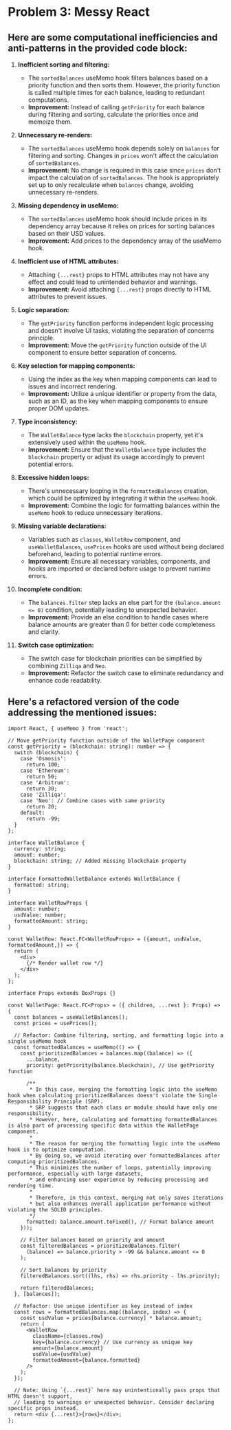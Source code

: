 # Problem 3: Messy React

## Here are some computational inefficiencies and anti-patterns in the provided code block:

1. **Inefficient sorting and filtering:**
   - The `sortedBalances` useMemo hook filters balances based on a priority function and then sorts them. However, the priority function is called multiple times for each balance, leading to redundant computations.
   - **Improvement:** Instead of calling `getPriority` for each balance during filtering and sorting, calculate the priorities once and memoize them.

2. **Unnecessary re-renders:**
   - The `sortedBalances` useMemo hook depends solely on `balances` for filtering and sorting. Changes in `prices` won't affect the calculation of `sortedBalances`.
   - **Improvement:** No change is required in this case since `prices` don't impact the calculation of `sortedBalances`. The hook is appropriately set up to only recalculate when `balances` change, avoiding unnecessary re-renders.

3. **Missing dependency in useMemo:**
   - The `sortedBalances` useMemo hook should include prices in its dependency array because it relies on prices for sorting balances based on their USD values.
   - **Improvement:** Add prices to the dependency array of the useMemo hook.

4. **Inefficient use of HTML attributes:**
   - Attaching `{...rest}` props to HTML attributes may not have any effect and could lead to unintended behavior and warnings.
   - **Improvement:** Avoid attaching `{...rest}` props directly to HTML attributes to prevent issues.

5. **Logic separation:**
   - The `getPriority` function performs independent logic processing and doesn't involve UI tasks, violating the separation of concerns principle.
   - **Improvement:** Move the `getPriority` function outside of the UI component to ensure better separation of concerns.

6. **Key selection for mapping components:**
   - Using the index as the key when mapping components can lead to issues and incorrect rendering.
   - **Improvement:** Utilize a unique identifier or property from the data, such as an ID, as the key when mapping components to ensure proper DOM updates.

7. **Type inconsistency:**
   - The `WalletBalance` type lacks the `blockchain` property, yet it's extensively used within the `useMemo` hook.
   - **Improvement:** Ensure that the `WalletBalance` type includes the `blockchain` property or adjust its usage accordingly to prevent potential errors.

8. **Excessive hidden loops:**
   - There's unnecessary looping in the `formattedBalances` creation, which could be optimized by integrating it within the `useMemo` hook.
   - **Improvement:** Combine the logic for formatting balances within the `useMemo` hook to reduce unnecessary iterations.

9. **Missing variable declarations:**
   - Variables such as `classes`, `WalletRow` component, and `useWalletBalances`, `usePrices` hooks are used without being declared beforehand, leading to potential runtime errors.
   - **Improvement:** Ensure all necessary variables, components, and hooks are imported or declared before usage to prevent runtime errors.


10. **Incomplete condition:**
    - The `balances.filter` step lacks an else part for the `(balance.amount <= 0)` condition, potentially leading to unexpected behavior.
    - **Improvement:** Provide an else condition to handle cases where balance amounts are greater than 0 for better code completeness and clarity.


11. **Switch case optimization:**
    - The switch case for blockchain priorities can be simplified by combining `Zilliqa` and `Neo`.
    - **Improvement:** Refactor the switch case to eliminate redundancy and enhance code readability.


## Here's a refactored version of the code addressing the mentioned issues:

```
import React, { useMemo } from 'react';

// Move getPriority function outside of the WalletPage component
const getPriority = (blockchain: string): number => {
  switch (blockchain) {
    case 'Osmosis':
      return 100;
    case 'Ethereum':
      return 50;
    case 'Arbitrum':
      return 30;
    case 'Zilliqa':
    case 'Neo': // Combine cases with same priority
      return 20;
    default:
      return -99;
  }
};

interface WalletBalance {
  currency: string;
  amount: number;
  blockchain: string; // Added missing blockchain property
}

interface FormattedWalletBalance extends WalletBalance {
  formatted: string;
}

interface WalletRowProps {
  amount: number;
  usdValue: number;
  formattedAmount: string;
}

const WalletRow: React.FC<WalletRowProps> = ({amount, usdValue, formattedAmount,}) => {
  return (
    <div>
      {/* Render wallet row */}
    </div>
  );
};

interface Props extends BoxProps {}

const WalletPage: React.FC<Props> = ({ children, ...rest }: Props) => {
  const balances = useWalletBalances();
  const prices = usePrices();
  
  // Refactor: Combine filtering, sorting, and formatting logic into a single useMemo hook
  const formattedBalances = useMemo(() => {
    const prioritizedBalances = balances.map((balance) => ({
      ...balance,
      priority: getPriority(balance.blockchain), // Use getPriority function
      
      /**
       * In this case, merging the formatting logic into the useMemo hook when calculating prioritizedBalances doesn't violate the Single Responsibility Principle (SRP).
       * SRP suggests that each class or module should have only one responsibility.
       * However, here, calculating and formatting formattedBalances is also part of processing specific data within the WalletPage component.
       *
       * The reason for merging the formatting logic into the useMemo hook is to optimize computation.
       * By doing so, we avoid iterating over formattedBalances after computing prioritizedBalances.
       * This minimizes the number of loops, potentially improving performance, especially with large datasets,
       * and enhancing user experience by reducing processing and rendering time.
       *
       * Therefore, in this context, merging not only saves iterations
       * but also enhances overall application performance without violating the SOLID principles.
       */
      formatted: balance.amount.toFixed(), // Format balance amount
    }));
    
    // Filter balances based on priority and amount
    const filteredBalances = prioritizedBalances.filter(
      (balance) => balance.priority > -99 && balance.amount <= 0
    );
    
    // Sort balances by priority
    filteredBalances.sort((lhs, rhs) => rhs.priority - lhs.priority);
    
    return filteredBalances;
  }, [balances]);
  
  // Refactor: Use unique identifier as key instead of index
  const rows = formattedBalances.map((balance, index) => {
    const usdValue = prices[balance.currency] * balance.amount;
    return (
      <WalletRow
        className={classes.row}
        key={balance.currency} // Use currency as unique key
        amount={balance.amount}
        usdValue={usdValue}
        formattedAmount={balance.formatted}
      />
    );
  });
  
  // Note: Using `{...rest}` here may unintentionally pass props that HTML doesn't support,
  // leading to warnings or unexpected behavior. Consider declaring specific props instead.
  return <div {...rest}>{rows}</div>;
};

```
